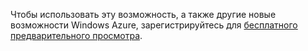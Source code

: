 Чтобы использовать эту возможность, а также другие новые возможности Windows Azure, зарегистрируйтесь для [бесплатного предварительного просмотра](https://account.windowsazure.com/PreviewFeatures).


